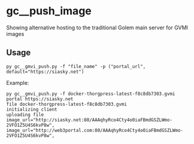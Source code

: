 # gc__push_image
Showing alternative hosting to the traditional Golem main server for GVMI images

## Usage

```py gc__gmvi_push.py -f "file_name" -p ("portal_url", default="https://siasky.net")```

Example:
```
py gc__gmvi_push.py -f docker-thorgpress-latest-f8c8db7303.gvmi
portal https://siasky.net
file docker-thorgpress-latest-f8c8db7303.gvmi
initializing client
uploading file
image_url="http://siasky.net:80/AAAqhyRco4Cty4o0iaFBmdGSZLWmo-2VFO1Z5U4S6kvP8w",
image_url="http://web3portal.com:80/AAAqhyRco4Cty4o0iaFBmdGSZLWmo-2VFO1Z5U4S6kvP8w",
```
